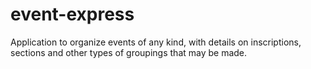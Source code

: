 # event-express
Application to organize events of any kind, with details on inscriptions, sections and other types of groupings that may be made.
